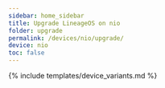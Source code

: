 ```yaml
---
sidebar: home_sidebar
title: Upgrade LineageOS on nio
folder: upgrade
permalink: /devices/nio/upgrade/
device: nio
toc: false
---
```

{% include templates/device_variants.md %}
